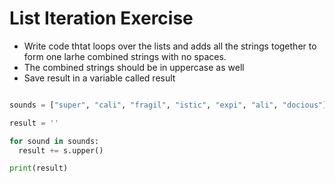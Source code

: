 # List Iteration Exercise


- Write code thtat loops over the lists and adds all the strings together to form one larhe combined strings with no spaces. 
- The combined strings should be in uppercase as well
- Save result in a variable called result

```python

sounds = ["super", "cali", "fragil", "istic", "expi", "ali", "docious"]

result = ''

for sound in sounds:
  result += s.upper()

print(result)



```
